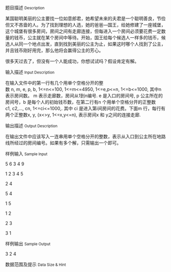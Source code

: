<div class="panel panel-default">
<div class="area-title">
<span>
题目描述
<small>Description</small>
</span></div>
<div class="panel-body">

<p>某国聪明美丽的公主要找一位如意郎君，她希望未来的夫君是一个聪明善良，节俭但又不吝啬的人。为了找到理想的人选，她的爸爸—国王，给她修建了一座城堡，这个城堡有很多房间，房间之间有走廊连接，但每进入一个房间必须要花费一定数量的钱币，公主就在某个房间中等待。开始，国王给每个候选人一样多的钱币，候选人从同一个地点出发，直到找到美丽的公主为止，如果这时哪个人找到了公主，并且钱币刚好用完，那么他将会赢得公主的芳心。</p>
<p>很多天过去了，但没有一个人能成功，你想试试吗？假设肯定有解。</p>

</div>
</div>

<div class="panel panel-default">
<div class="area-title">
<span>
输入描述
<small>Input Description</small>
</span></div>
<div class="panel-body">
<p>在输入文件中的第一行有几个用单个空格分开的整数 n, m, e, p, b, 1&lt;=n&lt;=100, 1&lt;=m&lt;=4950, 1&lt;=e,p&lt;=n, 1&lt;=b&lt;=1000, 其中n表示房间数。 m 表示走廊数，房间从1到n编号. e 是入口的房间号, p 公主所在的房间号，b 是每个人的初始钱币数，在第二行有n 个用单个空格分开的正整数c1, c2,..., cn, 1&lt;=ci&lt;=1000,. 其中 ci 是进入第i间房间的花费。下面m 行，每行有两个正整数x, y, (x&lt;&gt;y, 1&lt;=x,y&lt;=n), 表示房间x 和 y之间的连接走廊.</p>

</div>
</div>
<div  class="panel panel-default">
<div class="area-title">
<span>
输出描述
<small>Output Description</small>
</span></div>
<div class="panel-body">

<p class="p0">在输出文件中应该写入一连串用单个空格分开的整数，表示从入口到公主所在地路线所经过的房间编号。如果有多个解，只需输出一个即可。</p>

</div>
</div>


<div class="panel panel-default">
<div class="area-title">
<span>
样例输入
<small>Sample Input</small>
</span></div>
<div class="panel-body">
<p>5 6 3 4 9</p>
<p>1 2 3 4 5</p>
<p>2 4</p>
<p>5 4</p>
<p>1 5</p>
<p>1 2</p>
<p>2 3</p>
<p>3 1</p>

</div>
</div>

<div class="panel panel-default">
<div class="area-title">
<span>
样例输出
<small>Sample Output</small>
</span></div>
<div class="panel-body">
<p>3 2 4</p>

</div>
</div>

<div class="panel panel-default">
<div class="area-title">
<span>
数据范围及提示
<small>Data Size & Hint</small>
</span></div>
<div class="panel-body">

</div>
</div>